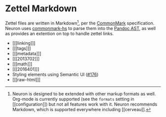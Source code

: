 # Zettel Markdown

Zettel files are written in Markdown[^other], per the [CommonMark](https://commonmark.org/) specification. Neuron uses [commonmark-hs](https://github.com/jgm/commonmark-hs) to parse them into the [Pandoc AST](https://pandoc.org/using-the-pandoc-api.html), as well as provides an extention on top to handle zettel links.

* [[[linking]]]
* [[[tags]]]
* [[[metadata]]]
* [[[2013702]]]
* [[[math]]]
* [[[2016401]]]
* Styling elements using Semantic UI ([\#176](https://github.com/srid/neuron/issues/176))
* [[[raw-html]]]

[^other]: Neuron is designed to be extended with other markup formats as well. Org-mode is currently supported (see the `formats` setting in [[configuration]]) but not all features work with it. Neuron recommends Markdown, which is supported everywhere including [[cerveau]].  
